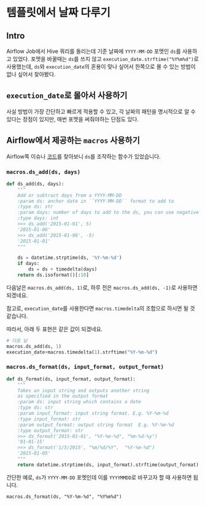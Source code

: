 # 템플릿에서 날짜 다루기


## Intro
Airflow Job에서 Hive 쿼리를 돌리는데 기준 날짜에 `YYYY-MM-DD` 포멧인 `ds`를 사용하고 있었다.
포멧을 바꿀때는 `ds`를 쓰지 않고 `execution_date.strftime("%Y%m%d")`로 사용했는데, `ds`와 `execution_date`의 혼용이 맞나 싶어서 한쪽으로 몰 수 있는 방법이 없나 싶어서 찾아봤다.

## `execution_date`로 몰아서 사용하기
사실 방법이 가장 간단하고 빠르게 적용할 수 있고, 각 날짜의 패턴을 명시적으로 알 수 있다는 장점이 있지만, 매번 포멧을 써줘야하는 단점도 있다.

## Airflow에서 제공하는 `macros` 사용하기
Airflow쪽 이슈나 [코드](https://github.com/airbnb/airflow/blob/58029df26efb58e75e82fe032a60532a25dc93d8/airflow/macros/__init__.py)를 찾아보니 `ds`를 조작하는 함수가 있었습니다.

### `macros.ds_add(ds, days)`
```py
def ds_add(ds, days):
    """
    Add or subtract days from a YYYY-MM-DD
    :param ds: anchor date in ``YYYY-MM-DD`` format to add to
    :type ds: str
    :param days: number of days to add to the ds, you can use negative values
    :type days: int
    >>> ds_add('2015-01-01', 5)
    '2015-01-06'
    >>> ds_add('2015-01-06', -5)
    '2015-01-01'
    """

    ds = datetime.strptime(ds, '%Y-%m-%d')
    if days:
        ds = ds + timedelta(days)
    return ds.isoformat()[:10]
```

다음날은 `macros.ds_add(ds, 1)`로, 하루 전은 `macros.ds_add(ds, -1)`로 사용하면 되겠네요.

참고로, `execution_date`를 사용한다면 `macros.timedelta`의 조합으로 하시면 될 것 같습니다.

따라서, 아래 두 표현은 같은 값이 되겠네요.

```py
# 다음 날
macros.ds_add(ds, 1)
execution_date+macros.timedelta(1).strftime("%Y-%m-%d")
```

### `macros.ds_format(ds, input_format, output_format)`
```py
def ds_format(ds, input_format, output_format):
    """
    Takes an input string and outputs another string
    as specified in the output format
    :param ds: input string which contains a date
    :type ds: str
    :param input_format: input string format. E.g. %Y-%m-%d
    :type input_format: str
    :param output_format: output string format  E.g. %Y-%m-%d
    :type output_format: str
    >>> ds_format('2015-01-01', "%Y-%m-%d", "%m-%d-%y")
    '01-01-15'
    >>> ds_format('1/5/2015', "%m/%d/%Y",  "%Y-%m-%d")
    '2015-01-05'
    """
    return datetime.strptime(ds, input_format).strftime(output_format)
```

간단한 예로, `ds`가 `YYYY-MM-DD` 포멧인데 이를 `YYYYMMDD`로 바꾸고자 할 때 사용하면 됩니다.

`macros.ds_format(ds, "%Y-%m-%d", "%Y%m%d")`